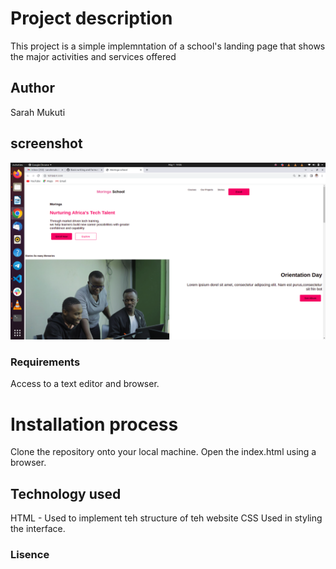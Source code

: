 # Project description
<p> This project is a  simple implemntation of a school's landing page that shows the major activities and services offered</p>


## Author
Sarah Mukuti

## screenshot
<img src ="./Assets/Screenshot from 2022-05-01 19-05-00.png">

### Requirements
Access to a text editor and browser. 

# Installation process
Clone the repository onto your local machine.
Open the index.html using a browser. 

## Technology used
HTML - Used to implement teh structure of teh website
CSS  Used in styling the interface. 
### Lisence





